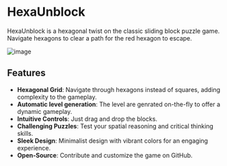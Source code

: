 # HexaUnblock

HexaUnblock is a hexagonal twist on the classic sliding block puzzle game. Navigate hexagons to clear a path for the red hexagon to escape.

![image](https://github.com/ciaLegenda/hex/assets/82731283/2e03d69c-35dc-48cf-9f48-0925f9ed1251)
## Features

- **Hexagonal Grid**: Navigate through hexagons instead of squares, adding complexity to the gameplay.
- **Automatic level generation**: The level are genrated on-the-fly to offer a dynamic gameplay.
- **Intuitive Controls**: Just drag and drop the blocks.
- **Challenging Puzzles**: Test your spatial reasoning and critical thinking skills.
- **Sleek Design**: Minimalist design with vibrant colors for an engaging experience.
- **Open-Source**: Contribute and customize the game on GitHub.


